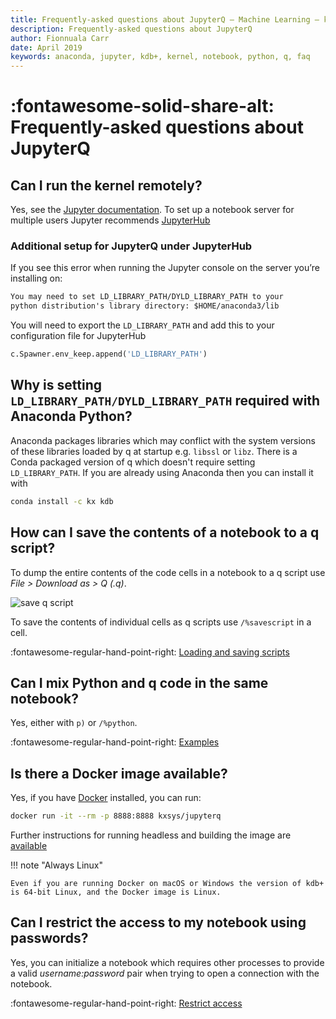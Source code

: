 ```yaml
---
title: Frequently-asked questions about JupyterQ – Machine Learning – kdb+ and q documentation
description: Frequently-asked questions about JupyterQ
author: Fionnuala Carr
date: April 2019
keywords: anaconda, jupyter, kdb+, kernel, notebook, python, q, faq
---
```


# :fontawesome-solid-share-alt: Frequently-asked questions about JupyterQ




## Can I run the kernel remotely?

Yes, see the [Jupyter documentation](https://jupyter-notebook.readthedocs.io/en/stable/public_server.html). To set up a notebook server for multiple users Jupyter recommends [JupyterHub](https://jupyterhub.readthedocs.io/en/latest/index.html)


### Additional setup for JupyterQ under JupyterHub

If you see this error when running the Jupyter console on the server you’re installing on:

```txt
You may need to set LD_LIBRARY_PATH/DYLD_LIBRARY_PATH to your
python distribution's library directory: $HOME/anaconda3/lib
```

You will need to export the `LD_LIBRARY_PATH` and add this to your configuration file for JupyterHub

```python
c.Spawner.env_keep.append('LD_LIBRARY_PATH')
```

## Why is setting `LD_LIBRARY_PATH/DYLD_LIBRARY_PATH` required with Anaconda Python?

Anaconda packages libraries which may conflict with the system versions of these libraries loaded by q at startup e.g. `libssl` or `libz`. There is a Conda packaged version of q which doesn't require setting `LD_LIBRARY_PATH`. If you are already using Anaconda then you can install it with

```bash
conda install -c kx kdb
```

## How can I save the contents of a notebook to a q script?

To dump the entire contents of the code cells in a notebook to a q script use
_File > Download as > Q (.q)_.

![save q script](img/save_qscript.png)

To save the contents of individual cells as q scripts use `/%savescript` in a cell.

:fontawesome-regular-hand-point-right:
[Loading and saving scripts](../notebooks/#loading-and-saving-code)


## Can I mix Python and q code in the same notebook? 

Yes, either with `p)` or `/%python`.

:fontawesome-regular-hand-point-right:
[Examples](../notebooks/#python-and-inline-display)


## Is there a Docker image available?

Yes, if you have [Docker](https://docs.docker.com/install/) installed, you can run:

```bash
docker run -it --rm -p 8888:8888 kxsys/jupyterq
```

Further instructions for running headless and building the image are [available](https://github.com/KxSystems/jupyterq/blob/master/README.md#docker)

!!! note "Always Linux"

    Even if you are running Docker on macOS or Windows the version of kdb+ is 64-bit Linux, and the Docker image is Linux.


## Can I restrict the access to my notebook using passwords?

Yes, you can initialize a notebook which requires other processes to provide a valid *username:password* pair when trying to open a connection with the notebook.

:fontawesome-regular-hand-point-right:
[Restrict access](../notebooks/#restrict-access-to-a-notebook-using-passwords)

